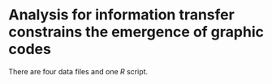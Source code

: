 # Analysis for information transfer constrains the emergence of graphic codes

There are four data files and one *R* script.
